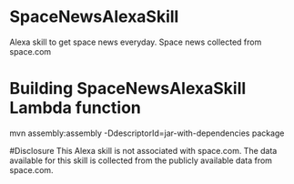 # SpaceNewsAlexaSkill
Alexa skill to get space news everyday. Space news collected from space.com

# Building SpaceNewsAlexaSkill Lambda function
mvn assembly:assembly -DdescriptorId=jar-with-dependencies package

#Disclosure
This Alexa skill is not associated with space.com. The data available for this skill is collected from the publicly available data from space.com.
